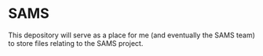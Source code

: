 # SAMS
This depository will serve as a place for me (and eventually the SAMS team) to store files relating to the SAMS project.
